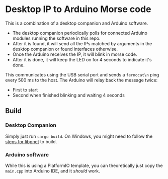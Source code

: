 # Desktop IP to Arduino Morse code

This is a combination of a desktop companion and Arduino software.
- The desktop companion periodically polls for connected Arduino modules running the software in this repo.
- After it is found, it will send all the IPs matched by arguments in the desktop companion or found interfaces otherwise. 
- Once the Arduino receives the IP, it will blink in morse code. 
- After it is done, it will keep the LED on for 4 seconds to indicate it's done. 

This communicates using the USB serial port and sends a `fernocat\n` ping every 500 ms to the host. The Arduino will relay back the message twice:
- First to start
- Second when finished blinking and waiting 4 seconds

## Build
### Desktop Companion
Simply just run `cargo build`. On Windows, you might need to follow the [steps for libpnet](https://github.com/libpnet/libpnet#windows) to build.

### Arduino software
While this is using a PlatformIO template, you can theoretically just copy the `main.cpp` into Arduino IDE, and it _should_ work.